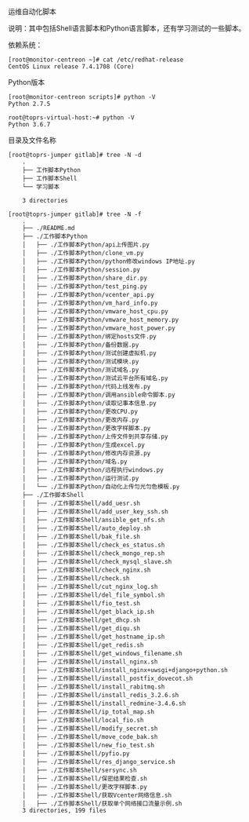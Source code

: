 运维自动化脚本

        
说明：其中包括Shell语言脚本和Python语言脚本，还有学习测试的一些脚本。
    	
依赖系统：
    	
    [root@monitor-centreon ~]# cat /etc/redhat-release 
    CentOS Linux release 7.4.1708 (Core) 
    
    

    	
Python版本
    
    [root@monitor-centreon scripts]# python -V
    Python 2.7.5
    
    root@toprs-virtual-host:~# python -V
    Python 3.6.7


目录及文件名称
        
	[root@toprs-jumper gitlab]# tree -N -d
		.
		├── 工作脚本Python
		├── 工作脚本Shell
		└── 学习脚本

		3 directories
	
	[root@toprs-jumper gitlab]# tree -N -f
		.
		├── ./README.md
		├── ./工作脚本Python
		│   ├── ./工作脚本Python/api上传图片.py
		│   ├── ./工作脚本Python/clone_vm.py
		│   ├── ./工作脚本Python/python修改windows IP地址.py
		│   ├── ./工作脚本Python/session.py
		│   ├── ./工作脚本Python/share_dir.py
		│   ├── ./工作脚本Python/test_ping.py
		│   ├── ./工作脚本Python/vcenter_api.py
		│   ├── ./工作脚本Python/vm_hard_info.py
		│   ├── ./工作脚本Python/vmware_host_cpu.py
		│   ├── ./工作脚本Python/vmware_host_memory.py
		│   ├── ./工作脚本Python/vmware_host_power.py
		│   ├── ./工作脚本Python/绑定hosts文件.py
		│   ├── ./工作脚本Python/备份数据.py
		│   ├── ./工作脚本Python/测试创建虚拟机.py
		│   ├── ./工作脚本Python/测试模块.py
		│   ├── ./工作脚本Python/测试域名.py
		│   ├── ./工作脚本Python/测试云平台所有域名.py
		│   ├── ./工作脚本Python/代码上线发布.py
		│   ├── ./工作脚本Python/调用ansible命令脚本.py
		│   ├── ./工作脚本Python/读取记事本信息.py
		│   ├── ./工作脚本Python/更改CPU.py
		│   ├── ./工作脚本Python/更改内存.py
		│   ├── ./工作脚本Python/更改字样脚本.py
		│   ├── ./工作脚本Python/上传文件到共享存储.py
		│   ├── ./工作脚本Python/生成excel.py
		│   ├── ./工作脚本Python/修改内存资源.py
		│   ├── ./工作脚本Python/域名.py
		│   ├── ./工作脚本Python/远程执行windows.py
		│   ├── ./工作脚本Python/运行测试.py
		│   └── ./工作脚本Python/自动化上传匀光匀色模板.py
		├── ./工作脚本Shell
		│   ├── ./工作脚本Shell/add_uesr.sh
		│   ├── ./工作脚本Shell/add_user_key_ssh.sh
		│   ├── ./工作脚本Shell/ansible_get_nfs.sh
		│   ├── ./工作脚本Shell/auto_deploy.sh
		│   ├── ./工作脚本Shell/bak_file.sh
		│   ├── ./工作脚本Shell/check_es_status.sh
		│   ├── ./工作脚本Shell/check_mongo_rep.sh
		│   ├── ./工作脚本Shell/check_mysql_slave.sh
		│   ├── ./工作脚本Shell/check_nginx.sh
		│   ├── ./工作脚本Shell/check.sh
		│   ├── ./工作脚本Shell/cut_nginx_log.sh
		│   ├── ./工作脚本Shell/del_file_symbol.sh
		│   ├── ./工作脚本Shell/fio_test.sh
		│   ├── ./工作脚本Shell/get_black_ip.sh
		│   ├── ./工作脚本Shell/get_dhcp.sh
		│   ├── ./工作脚本Shell/get_diqu.sh
		│   ├── ./工作脚本Shell/get_hostname_ip.sh
		│   ├── ./工作脚本Shell/get_redis.sh
		│   ├── ./工作脚本Shell/get_windows_filename.sh
		│   ├── ./工作脚本Shell/install_nginx.sh
		│   ├── ./工作脚本Shell/install_nginx+uwsgi+django+python.sh
		│   ├── ./工作脚本Shell/install_postfix_dovecot.sh
		│   ├── ./工作脚本Shell/install_rabitmq.sh
		│   ├── ./工作脚本Shell/install_redis_3.2.6.sh
		│   ├── ./工作脚本Shell/install_redmine-3.4.6.sh
		│   ├── ./工作脚本Shell/ip_total_map.sh
		│   ├── ./工作脚本Shell/local_fio.sh
		│   ├── ./工作脚本Shell/modify_secret.sh
		│   ├── ./工作脚本Shell/move_code_bak.sh
		│   ├── ./工作脚本Shell/new_fio_test.sh
		│   ├── ./工作脚本Shell/pyfio.py
		│   ├── ./工作脚本Shell/res_django_service.sh
		│   ├── ./工作脚本Shell/sersync.sh
		│   ├── ./工作脚本Shell/保密结果检查.sh
		│   ├── ./工作脚本Shell/更改字样脚本.py
		│   ├── ./工作脚本Shell/获取Vcenter网络信息.sh
		│   ├── ./工作脚本Shell/获取单个网络接口流量示例.sh
		3 directories, 199 files

